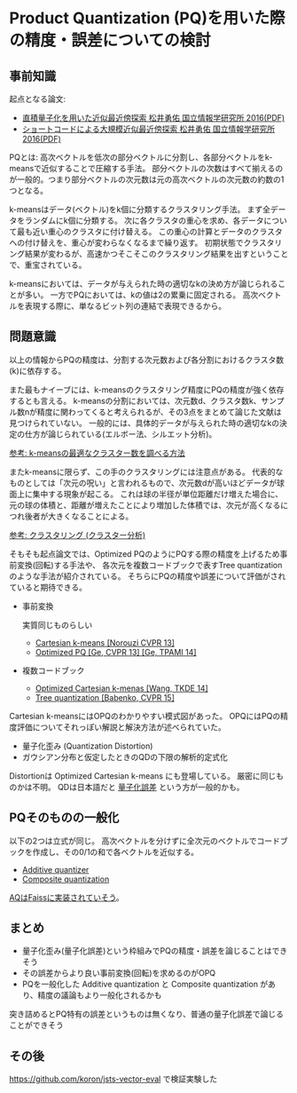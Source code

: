 # Product Quantization (PQ)を用いた際の精度・誤差についての検討

## 事前知識

起点となる論文:

* [直積量子化を用いた近似最近傍探索 松井勇佑 国立情報学研究所 2016(PDF)](https://yusukematsui.me/project/survey_pq/doc/prmu2016.pdf)
* [ショートコードによる大規模近似最近傍探索 松井勇佑 国立情報学研究所 2016(PDF)](https://yusukematsui.me/project/survey_pq/doc/ann_lecture_20161202.pdf)

PQとは: 高次ベクトルを低次の部分ベクトルに分割し、各部分ベクトルをk-meansで近似することで圧縮する手法。
部分ベクトルの次数はすべて揃えるのが一般的。つまり部分ベクトルの次元数は元の高次ベクトルの次元数の約数の1つとなる。

k-meansはデータ(ベクトル)をk個に分類するクラスタリング手法。
まず全データをランダムにk個に分類する。
次に各クラスタの重心を求め、各データについて最も近い重心のクラスタに付け替える。
この重心の計算とデータのクラスタへの付け替えを、重心が変わらなくなるまで繰り返す。
初期状態でクラスタリング結果が変わるが、高速かつそこそこのクラスタリング結果を出すということで、重宝されている。

k-meansにおいては、データが与えられた時の適切なkの決め方が論じられることが多い。
一方でPQにおいては、kの値は2の累乗に固定される。
高次ベクトルを表現する際に、単なるビット列の連結で表現できるから。

## 問題意識

以上の情報からPQの精度は、分割する次元数および各分割におけるクラスタ数(k)に依存する。

また最もナイーブには、k-meansのクラスタリング精度にPQの精度が強く依存するとも言える。
k-meansの分割においては、次元数d、クラスタ数k、サンプル数nが精度に関わってくると考えられるが、その3点をまとめて論じた文献は見つけられていない。
一般的には、具体的データが与えられた時の適切なkの決定の仕方が論じられている(エルボー法、シルエット分析)。

[参考: k-meansの最適なクラスター数を調べる方法](https://qiita.com/deaikei/items/11a10fde5bb47a2cf2c2)

またk-meansに限らず、この手のクラスタリングには注意点がある。
代表的なものとしては「次元の呪い」と言われるもので、次元数dが高いほどデータが球面上に集中する現象が起こる。
これは球の半径が単位距離だけ増えた場合に、元の球の体積と、距離が増えたことにより増加した体積では、次元が高くなるにつれ後者が大きくなることによる。

[参考: クラスタリング (クラスター分析)](https://www.kamishima.net/jp/clustering/)

そもそも起点論文では、Optimized PQのようにPQする際の精度を上げるため事前変換(回転)する手法や、
各次元を複数コードブックで表すTree quantizationのような手法が紹介されている。
そちらにPQの精度や誤差について評価がされていると期待できる。

* 事前変換

    実質同じものらしい
    * [Cartesian k-means \[Norouzi CVPR 13\]](https://www.cs.toronto.edu/~fleet/research/Papers/ckmeans-CVPR13.pdf)
    * [Optimized PQ \[Ge, CVPR 13\] \[Ge, TPAMI 14\]](https://kaiminghe.github.io/cvpr13/index.html)
* 複数コードブック
    * [Optimized Cartesian k-menas \[Wang, TKDE 14\]](https://arxiv.org/pdf/1405.4054.pdf)
    * [Tree quantization \[Babenko, CVPR 15\]](https://ieeexplore.ieee.org/abstract/document/7299052)

Cartesian k-meansにはOPQのわかりやすい模式図があった。
OPQにはPQの精度評価についてそれっぽい解説と解決方法が述べられていた。

*   量子化歪み (Quantization Distortion)
*   ガウシアン分布と仮定したときのQDの下限の解析的定式化

Distortionは Optimized Cartesian k-means にも登場している。
厳密に同じものかは不明。
QDは日本語だと [量子化誤差](https://ja.wikipedia.org/wiki/%E9%87%8F%E5%AD%90%E5%8C%96%E8%AA%A4%E5%B7%AE) という方が一般的かも。

## PQそのものの一般化

以下の2つは立式が同じ。
高次ベクトルを分けずに全次元のベクトルでコードブックを作成し、その0/1の和で各ベクトルを近似する。

* [Additive quantizer](https://www.cv-foundation.org/openaccess/content_cvpr_2014/html/Babenko_Additive_Quantization_for_2014_CVPR_paper.html)
* [Composite quantization](https://arxiv.org/abs/1712.00955)

[AQはFaissに実装されていそう](https://github.com/facebookresearch/faiss/wiki/Additive-quantizers)。

## まとめ

* 量子化歪み(量子化誤差)という枠組みでPQの精度・誤差を論じることはできそう
* その誤差からより良い事前変換(回転)を求めるのがOPQ
* PQを一般化した Additive quantization と Composite quantization があり、精度の議論もより一般化されるかも

突き詰めるとPQ特有の誤差というものは無くなり、普通の量子化誤差で論じることができそう

## その後

https://github.com/koron/jsts-vector-eval で検証実験した
